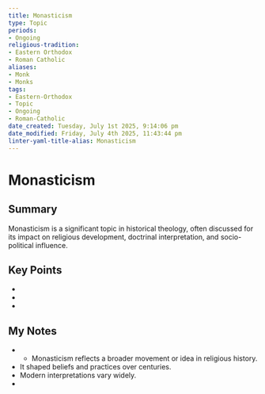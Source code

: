 ```yaml
---
title: Monasticism
type: Topic
periods:
- Ongoing
religious-tradition:
- Eastern Orthodox
- Roman Catholic
aliases:
- Monk
- Monks
tags:
- Eastern-Orthodox
- Topic
- Ongoing
- Roman-Catholic
date_created: Tuesday, July 1st 2025, 9:14:06 pm
date_modified: Friday, July 4th 2025, 11:43:44 pm
linter-yaml-title-alias: Monasticism
---
```


# Monasticism

## Summary
Monasticism is a significant topic in historical theology, often discussed for its impact on religious development, doctrinal interpretation, and socio-political influence.

## Key Points
- 
- 
- 

## My Notes
- - Monasticism reflects a broader movement or idea in religious history.
- It shaped beliefs and practices over centuries.
- Modern interpretations vary widely.
- 